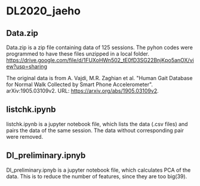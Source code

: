 # DL2020_jaeho
## Data.zip
Data.zip is a zip file containing data of 125 sessions. The pyhon codes were programmed to have these files unzipped in a local folder.
https://drive.google.com/file/d/1FUXoHWn502_tE0fD3SG22BnjKpo5anOX/view?usp=sharing

The original data is from A. Vajdi, M.R. Zaghian et al. "Human Gait Database for Normal Walk Collected by Smart Phone Accelerometer". arXiv:1905.03109v2. URL: https://arxiv.org/abs/1905.03109v2.


## listchk.ipynb
listchk.ipynb is a jupyter notebook file, which lists the data (.csv files) and pairs the data of the same session.
The data without corresponding pair were removed.
## Dl_preliminary.ipnyb
Dl_preliminary.ipnyb is a jupyter notebook file, which calculates PCA of the data. This is to reduce the number of features, since they are too big(39).
